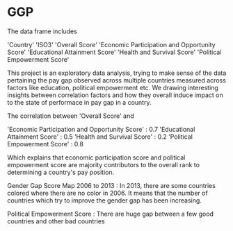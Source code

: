 # GGP

The data frame includes


'Country'
'ISO3'
'Overall Score'
'Economic Participation and Opportunity Score'
'Educational Attainment Score'
'Health and Survival Score'
'Political Empowerment Score'

This project is an exploratory data analysis, trying to make sense of the data pertaining the pay gap observed across multiple countries measured across factors like education, political empowerment etc. We drawing interesting insights between correlation factors and how they overall induce impact on to the state of performace in pay gap in a country.

The correlation between 'Overall Score' and

'Economic Participation and Opportunity Score' : 0.7
'Educational Attainment Score' : 0.5
'Health and Survival Score' : 0.2
'Political Empowerment Score' : 0.8

Which explains that economic participation score and political empowerment score are majority contributors to the overall rank to determining a country's pay position.

Gender Gap Score Map 2006 to 2013 : In 2013, there are some countries colored where there are no color in 2006. It means that the number of countries which try to improve the gender gap has been increasing.

Political Empowerment Score : There are huge gap between a few good countries and other bad countries
